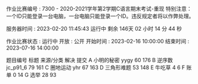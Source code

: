<!--
 * @Author: Frank Chu
 * @Date: 2023-02-20 11:45:52
 * @LastEditors: Frank Chu
 * @LastEditTime: 2023-02-20 11:45:56
 * @FilePath: /Cpp/final/2020-2021-2 学年第2学期C语言期末考试-重现/README.md
 * @Description: 
 * 
 * Copyright (c) 2023 by ${git_name}, All Rights Reserved. 
-->
作业比赛编号 : 7300 - 2020-2021学年第2学期C语言期末考试-重现
特别注意：一个ID只能登录一台电脑，一台电脑只能登录一个ID。违反规定者将以作弊处理。

服务器时间 : 2023-02-20 11:45:43
运行中 剩余 146天 02 小时 14 分 44 秒

作业比赛状态 : 运行中    开放 : 公开
开始时间 : 2023-02-16 10:00:00
结束时间 : 2023-07-16 14:00:00

题目编号	标题	来源/分类	解决	提交
A	小明的秘密	yygy	60	176
B	逆序数	jc_p91_6	79	161
C	圈地运动	yhr	67	163
D	三角形难题		53	148
E	牛吃草		4	6
F	账单		0	14
G	选举		28	93
